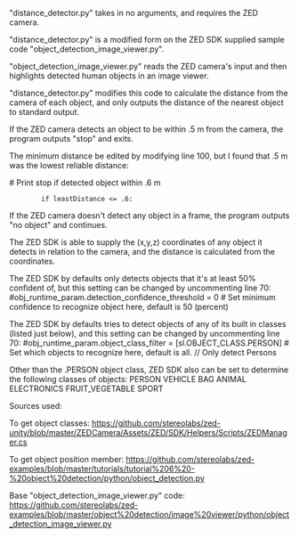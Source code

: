  "distance_detector.py" takes in no arguments, and requires the ZED camera.

"distance_detector.py" is a modified form on the ZED SDK supplied sample code
"object_detection_image_viewer.py".

"object_detection_image_viewer.py" reads the ZED camera's input and then highlights detected human
objects in an image viewer.

"distance_detector.py" modifies this code to calculate the distance from the camera of each object,
and only outputs the distance of the nearest object to standard output.

If the ZED camera detects an object to be within .5 m from the camera, the program outputs "stop"
and exits.

The minimum distance be edited by modifying line 100, but I found that .5 m was the lowest reliable distance:

\# Print stop if detected object within .6 m

            if leastDistance <= .6:

If the ZED camera doesn't detect any object in a frame, the program outputs "no object" and continues.

The ZED SDK is able to supply the (x,y,z) coordinates of any object it detects in relation to the
camera, and the distance is calculated from the coordinates.

The ZED SDK by defaults only detects objects that it's at least 50% confident of, but this setting
can be changed by uncommenting line 70:
#obj_runtime_param.detection_confidence_threshold = 0                # Set minimum confidence to recognize object here, default is 50 (percent)

The ZED SDK by defaults tries to detect objects of any of its built in classes (listed just below),
and this setting can be changed by uncommenting line 70:
#obj_runtime_param.object_class_filter = [sl.OBJECT_CLASS.PERSON]    # Set which objects to recognize here, default is all. // Only detect Persons

Other than the .PERSON object class, ZED SDK also can be set to determine the following classes of objects:
  PERSON
  VEHICLE
  BAG
  ANIMAL
  ELECTRONICS
  FRUIT_VEGETABLE
  SPORT
  
Sources used:

  To get object classes:
    https://github.com/stereolabs/zed-unity/blob/master/ZEDCamera/Assets/ZED/SDK/Helpers/Scripts/ZEDManager.cs
    
  To get object position member:
    https://github.com/stereolabs/zed-examples/blob/master/tutorials/tutorial%206%20-%20object%20detection/python/object_detection.py
    
  Base "object_detection_image_viewer.py" code:
    https://github.com/stereolabs/zed-examples/blob/master/object%20detection/image%20viewer/python/object_detection_image_viewer.py

